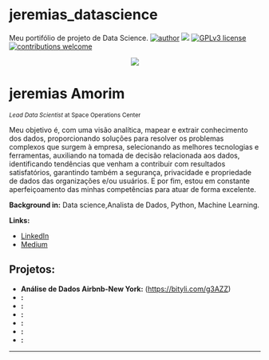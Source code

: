 # jeremias_datascience
Meu portifólio de projeto de Data Science.
[![author](https://img.shields.io/badge/author-JeremiasAmorim-red.svg)]() [![](https://img.shields.io/badge/python-3.7+-blue.svg)](https://www.python.org/downloads/release/python-365/) [![GPLv3 license](https://img.shields.io/badge/License-GPLv3-blue.svg)](http://perso.crans.org/besson/LICENSE.html) [![contributions welcome](https://img.shields.io/badge/contributions-welcome-brightgreen.svg?style=flat)](https://github.com/carlosfab/data_science/issues)

<p align="center">
  <img src="https://raw.githubusercontent.com/carlosfab/template_portfolio/master/banner.png" >
</p>

# jeremias Amorim
<sub>*Lead Data Scientist* at Space Operations Center</sub>

Meu objetivo é, com uma visão analítica, mapear e extrair conhecimento dos dados, proporcionando soluções para resolver os problemas complexos que surgem à empresa, selecionando as melhores tecnologias e ferramentas, auxiliando na tomada de decisão relacionada aos dados, identificando tendências que venham a contribuir com resultados satisfatórios, garantindo também a segurança, privacidade e propriedade de dados das organizações e/ou usuários. E por fim, estou em constante aperfeiçoamento das minhas competências para atuar de forma excelente.

**Background in:** Data science,Analista de Dados, Python, Machine Learning.

**Links:**
* [LinkedIn](https://www.linkedin.com/in/jeremias-amorim-4298b5258/)
* [Medium](https://www.medium.com)


## Projetos:


* **Análise de Dados Airbnb-New York:** (https://bityli.com/g3AZZ)
* **:** 
* **:** 
* **:** 
* **:** 
* **:** 
* **:** 

---




